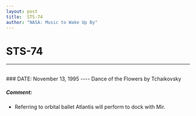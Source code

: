 ```yaml
---
layout: post
title:  STS-74
author: "NASA: Music to Wake Up By"
---
```


# STS-74
----
<br/>
### DATE: November 13, 1995
----
Dance of the Flowers by Tchaikovsky

##### Comment:
* Referring to orbital ballet Atlantis will perform to dock with Mir.
